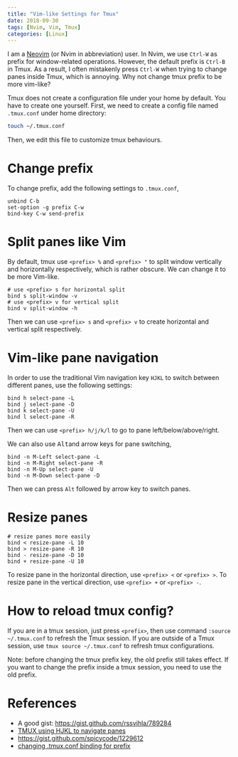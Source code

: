 ```yaml
---
title: "Vim-like Settings for Tmux"
date: 2018-09-30
tags: [Nvim, Vim, Tmux]
categories: [Linux]
---
```


I am a [Neovim](https://neovim.io/) (or Nvim in abbreviation) user. In Nvim, we
use `Ctrl-W` as prefix for window-related operations. However, the default
prefix is `Ctrl-B` in Tmux. As a result, I often mistakenly press `Ctrl-W` when
trying to change panes inside Tmux, which is annoying. Why not change tmux
prefix to be more vim-like?

<!--more-->

Tmux does not create a configuration file under your home by default. You have
to create one yourself. First, we need to create a config file named
`.tmux.conf` under home directory:

```bash
touch ~/.tmux.conf
```

Then, we edit this file to customize tmux behaviours.

# Change prefix

To change prefix, add the following settings to `.tmux.conf`,

```tmux
unbind C-b
set-option -g prefix C-w
bind-key C-w send-prefix
```

# Split panes like Vim

By default, tmux use `<prefix> %` and `<prefix> "` to split window vertically
and horizontally respectively, which is rather obscure. We can change it to be
more Vim-like.

```tmux
# use <prefix> s for horizontal split
bind s split-window -v
# use <prefix> v for vertical split
bind v split-window -h
```

Then we can use `<prefix> s` and `<prefix> v` to create horizontal and vertical
split respectively.

# Vim-like pane navigation

In order to use the traditional Vim navigation key `HJKL` to switch between
different panes, use the following settings:

```tmux
bind h select-pane -L
bind j select-pane -D
bind k select-pane -U
bind l select-pane -R
```

Then we can use `<prefix> h/j/k/l` to go to pane left/below/above/right.

We can also use <kbd>Alt</kbd>and arrow keys for pane switching,

```tmux
bind -n M-Left select-pane -L
bind -n M-Right select-pane -R
bind -n M-Up select-pane -U
bind -n M-Down select-pane -D
```

Then we can press `Alt` followed by arrow key to switch panes.

# Resize panes

```tmux
# resize panes more easily
bind < resize-pane -L 10
bind > resize-pane -R 10
bind - resize-pane -D 10
bind + resize-pane -U 10
```

To resize pane in the horizontal direction, use `<prefix> <` or `<prefix> >`.
To resize pane in the vertical direction, use `<prefix> +` or `<prefix> -`.

# How to reload tmux config?

If you are in a tmux session, just press `<prefix>`, then use command `:source
~/.tmux.conf` to refresh the Tmux session. If you are outside of a Tmux session,
use `tmux source ~/.tmux.conf` to refresh tmux configurations.

Note: before changing the tmux prefix key, the old prefix still takes effect.
If you want to change the prefix inside a tmux session, you need to use the old
prefix.

# References

+ A good gist: https://gist.github.com/rssvihla/789284
+ [TMUX using HJKL to navigate panes](https://stackoverflow.com/q/30719042/6064933)
+ https://gist.github.com/spicycode/1229612
+ [changing .tmux.conf binding for prefix](https://superuser.com/q/580992/736190)
